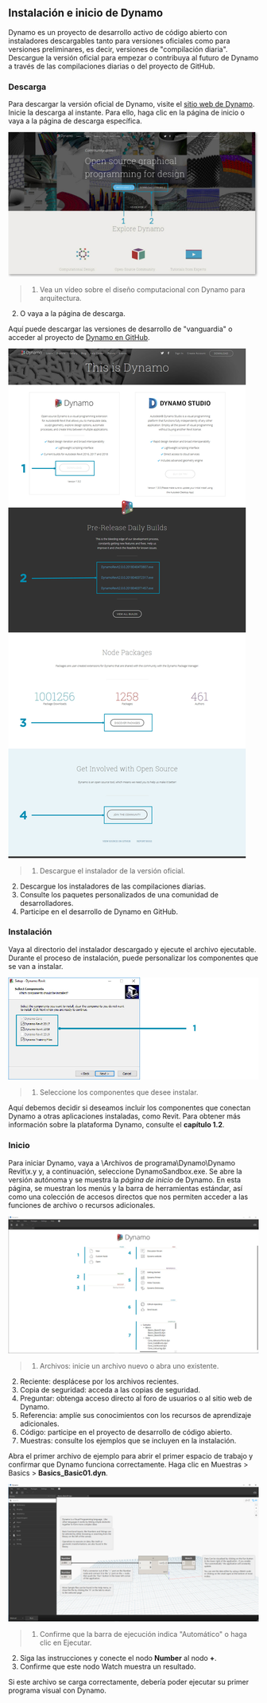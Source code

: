 

## Instalación e inicio de Dynamo

Dynamo es un proyecto de desarrollo activo de código abierto con instaladores descargables tanto para versiones oficiales como para versiones preliminares, es decir, versiones de "compilación diaria". Descargue la versión oficial para empezar o contribuya al futuro de Dynamo a través de las compilaciones diarias o del proyecto de GitHub.

### Descarga

Para descargar la versión oficial de Dynamo, visite el [sitio web de Dynamo](http://dynamobim.com/). Inicie la descarga al instante. Para ello, haga clic en la página de inicio o vaya a la página de descarga específica.

![Página de inicio del sitio web](images/2-1/01-DynamoHomepage.jpg)

> 1. Vea un vídeo sobre el diseño computacional con Dynamo para arquitectura.
2. O vaya a la página de descarga.

Aquí puede descargar las versiones de desarrollo de "vanguardia" o acceder al proyecto de [Dynamo en GitHub](https://github.com/DynamoDS/Dynamo).

![Página de descargas del sitio web](images/2-1/02-DynamoDownload.jpg)

> 1. Descargue el instalador de la versión oficial.
2. Descargue los instaladores de las compilaciones diarias.
3. Consulte los paquetes personalizados de una comunidad de desarrolladores.
4. Participe en el desarrollo de Dynamo en GitHub.

### Instalación

Vaya al directorio del instalador descargado y ejecute el archivo ejecutable. Durante el proceso de instalación, puede personalizar los componentes que se van a instalar.

![Ventana de instalación](images/2-1/03-InstallSetup.jpg)

> 1. Seleccione los componentes que desee instalar.

Aquí debemos decidir si deseamos incluir los componentes que conectan Dynamo a otras aplicaciones instaladas, como Revit. Para obtener más información sobre la plataforma Dynamo, consulte el **capítulo 1.2**.

### Inicio

Para iniciar Dynamo, vaya a \Archivos de programa\Dynamo\Dynamo Revit\x.y y, a continuación, seleccione DynamoSandbox.exe. Se abre la versión autónoma y se muestra la *página de inicio* de Dynamo. En esta página, se muestran los menús y la barra de herramientas estándar, así como una colección de accesos directos que nos permiten acceder a las funciones de archivo o recursos adicionales.

![Página de inicio de Dynamo](images/2-1/04-DynamoStartpage.jpg)

> 1. Archivos: inicie un archivo nuevo o abra uno existente.
2. Reciente: desplácese por los archivos recientes.
3. Copia de seguridad: acceda a las copias de seguridad.
4. Preguntar: obtenga acceso directo al foro de usuarios o al sitio web de Dynamo.
5. Referencia: amplíe sus conocimientos con los recursos de aprendizaje adicionales.
6. Código: participe en el proyecto de desarrollo de código abierto.
7. Muestras: consulte los ejemplos que se incluyen en la instalación.

Abra el primer archivo de ejemplo para abrir el primer espacio de trabajo y confirmar que Dynamo funciona correctamente. Haga clic en Muestras > Basics > **Basics_Basic01.dyn**.

![ACTUALIZACIÓN NECESARIA: Basics_Basic01](images/2-1/05-Basics_Basic01.jpg)

> 1. Confirme que la barra de ejecución indica "Automático" o haga clic en Ejecutar.
2. Siga las instrucciones y conecte el nodo **Number** al nodo **+**.
3. Confirme que este nodo Watch muestra un resultado.

Si este archivo se carga correctamente, debería poder ejecutar su primer programa visual con Dynamo.

